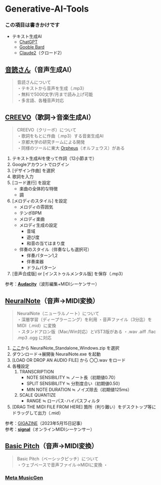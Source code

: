 # Generative-AI-Tools

### この項目は書きかけです

* テキスト生成AI
    * [ChatGPT](https://chat.openai.com/)
    * [Gooble Bard](https://bard.google.com/chat)
    * [Claude2](https://claude.ai/chats)（クロード2）


## [**音読さん**](https://ondoku3.com/ja/)（音声生成AI）

> 音読さんについて  
    ・テキストから音声を生成（.mp3）  
    ・無料で5000文字/月まで読み上げ可能  
    ・多言語、各種音声対応

## [**CREEVO**](https://creevo-music.com/)（歌詞→音楽生成AI）

> CREEVO（クリーボ）について  
    ・歌詞をもとに作曲（.mp3）する音楽生成AI  
    ・京都大学の研究チームによる開発  
    ・同様のツールに東大 [Orpheus](https://www.orpheus-music.org/)（オルフェウス）がある

1. テキスト生成AIを使って作詞（12小節まで）
1. Googleアカウントでログイン
1. [デザイン作曲] を選択
1. 歌詞を入力
1. [コード進行] を設定
    * 楽曲の全体的な特徴
    * 調
1. [メロディのスタイル] を設定
    * メロディの雰囲気
    * テンポBPM
    * メロディ楽曲
    * メロディ生成の設定
        * 音域
        * 遊び度
        * 和音の当てはまり度
    * 伴奏のスタイル（伴奏なしも選択可）
        * 伴奏パターン1,2
        * 伴奏楽器
        * ドラムパターン
1. [音声合成版] or [インストゥルメンタル版] を保存（.mp3）  

参考：[**Audacity**](https://apps.microsoft.com/detail/audacity/XP8K0J757HHRDW?hl=ja-jp&gl=JP)（波形編集+MIDIシーケンサー）  


## [**NeuralNote**](https://github.com/DamRsn/NeuralNote)（音声→MIDI変換）

> NeuralNote（ニューラルノート）について  
    ・深層学習（ディープラーニング）を利用
    ・音声ファイル（3分迄）をMIDI（.mid）に変換  
    ・スタンドアロン版（Mac/Win対応）とVST3版がある
    ・.wav .aiff .flac .mp3 .ogg に対応

1. [ここ](https://github.com/DamRsn/NeuralNote/releases)から NeuralNote_Standalone_Windows.zip を選択
1. ダウンロード→展開後 NeuralNote.exe を起動
1. [LOAD OR DROP AN AUDIO FILE] から 〇〇.wav をロード
1. 各種設定  
    1. TRANSCRIPTION
        * NOTE SENSIBILITY ≒ ノート長（初期値0.70）
        * SPLIT SENSIBILITY ≒ 分割度合い（初期値0.50）
        * MIN NOTE DURATION ≒ ノイズ除去（初期値125ms）
    1. SCALE QUANTIZE
        * RANGE ≒ ローパス･ハイパスフィルタ
1. [DRAG THE MIDI FILE FROM HERE] 箇所（判り難い）をデスクトップ等にドラッグして出力（.mid）  

参考：[GIGAZINE](https://gigazine.net/news/20230515-neuralnote/)（2023年5月15日記事）  
参考：[**signal**](https://signal.vercel.app/)（オンラインMIDIシーケンサー）  


## [Basic Pitch](https://basicpitch.spotify.com/)（音声→MIDI変換）

> Basic Pitch（ベーシックピッチ）について  
    ・ウェブベースで音声ファイル→MIDIに変換
    ・

### [**Meta MusicGen**](https://huggingface.co/spaces/facebook/MusicGen)